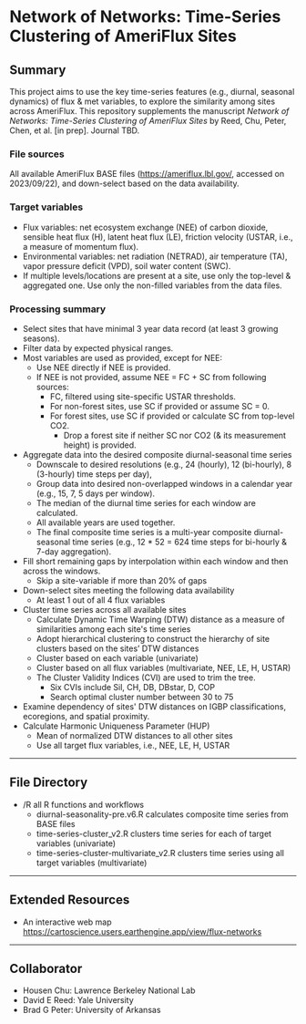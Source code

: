 # Network of Networks: Time-Series Clustering of AmeriFlux Sites
## Summary
This project aims to use the key time-series features (e.g., diurnal, seasonal dynamics) of flux & met variables, to explore the similarity among sites across AmeriFlux. This repository supplements the manuscript *Network of Networks: Time-Series Clustering of AmeriFlux Sites* by Reed, Chu, Peter, Chen, et al. [in prep]. Journal TBD.

### File sources
All available AmeriFlux BASE files (https://ameriflux.lbl.gov/, accessed on 2023/09/22), and down-select based on the data availability. 

### Target variables
- Flux variables: net ecosystem exchange (NEE) of carbon dioxide, sensible heat flux (H), latent heat flux (LE), friction velocity (USTAR, i.e., a measure of momentum flux).
- Environmental variables: net radiation (NETRAD), air temperature (TA), vapor pressure deficit (VPD), soil water content (SWC). 
- If multiple levels/locations are present at a site, use only the top-level & aggregated one. Use only the non-filled variables from the data files.

### Processing summary
- Select sites that have minimal 3 year data record (at least 3 growing seasons).   
- Filter data by expected physical ranges. 
- Most variables are used as provided, except for NEE:
  - Use NEE directly if NEE is provided.
  - If NEE is not provided, assume NEE = FC + SC from following sources:
    - FC, filtered using site-specific USTAR thresholds. 
    - For non-forest sites, use SC if provided or assume SC = 0.
    - For forest sites, use SC if provided or calculate SC from top-level CO2.
      - Drop a forest site if neither SC nor CO2 (& its measurement height) is provided. 
- Aggregate data into the desired composite diurnal-seasonal time series
  - Downscale to desired resolutions (e.g., 24 (hourly), 12 (bi-hourly), 8 (3-hourly) time steps per day), 
  - Group data into desired non-overlapped windows in a calendar year (e.g., 15, 7, 5 days per window).
  - The median of the diurnal time series for each window are calculated. 
  - All available years are used together.
  - The final composite time series is a multi-year composite diurnal-seasonal time series (e.g., 12 * 52 = 624 time steps for bi-hourly & 7-day aggregation).  
- Fill short remaining gaps by interpolation within each window and then across the windows. 
  - Skip a site-variable if more than 20% of gaps
- Down-select sites meeting the following data availability
  - At least 1 out of all 4 flux variables
- Cluster time series across all available sites
  - Calculate Dynamic Time Warping (DTW) distance as a measure of similarities among each site's time series
  - Adopt hierarchical clustering to construct the hierarchy of site clusters based on the sites’ DTW distances
  - Cluster based on each variable (univariate)
  - Cluster based on all flux variables (multivariate, NEE, LE, H, USTAR)
  - The Cluster Validity Indices (CVI) are used to trim the tree.  
    - Six CVIs include Sil, CH, DB, DBstar, D, COP
    - Search optimal cluster number between 30 to 75
- Examine dependency of sites' DTW distances on IGBP classifications, ecoregions, and spatial proximity.
- Calculate Harmonic Uniqueness Parameter (HUP) 
  - Mean of normalized DTW distances to all other sites
  - Use all target flux variables, i.e., NEE, LE, H, USTAR
  
----

## File Directory
- /R all R functions and workflows
  - diurnal-seasonality-pre.v6.R calculates composite time series from BASE files
  - time-series-cluster_v2.R clusters time series for each of target variables (univariate)
  - time-series-cluster-multivariate_v2.R clusters time series using all target variables (multivariate)

----

## Extended Resources
- An interactive web map https://cartoscience.users.earthengine.app/view/flux-networks

----

## Collaborator
- Housen Chu: Lawrence Berkeley National Lab
- David E Reed: Yale University
- Brad G Peter: University of Arkansas

